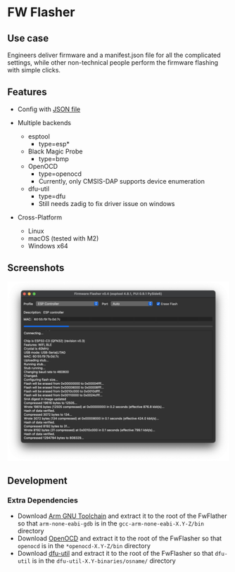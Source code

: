# FW Flasher

## Use case
Engineers deliver firmware and a manifest.json file for all the complicated settings, while other non-technical people perform the firmware flashing with simple clicks.

## Features
* Config with [JSON file](https://github.com/buganini/Fw-Flasher/blob/main/manifest.json)

* Multiple backends
    * esptool
        * type=esp*
    * Black Magic Probe
        * type=bmp
    * OpenOCD
        * type=openocd
        * Currently, only CMSIS-DAP supports device enumeration
    * dfu-util
        * type=dfu
        * Still needs zadig to fix driver issue on windows

* Cross-Platform
    * Linux
    * macOS (tested with M2)
    * Windows x64

## Screenshots
![Flashing](screenshots/flashing.png)

## Development

### Extra Dependencies
* Download [Arm GNU Toolchain](https://developer.arm.com/downloads/-/gnu-rm) and extract it to the root of the FwFlather so that `arm-none-eabi-gdb` is in the `gcc-arm-none-eabi-X.Y-Z/bin` directory
* Download [OpenOCD](https://github.com/xpack-dev-tools/openocd-xpack/releases) and extract it to the root of the FwFlasher so that `openocd` is in the `*openocd-X.Y-Z/bin` directory
* Download [dfu-util](https://dfu-util.sourceforge.net/releases/) and extract it to the root of the FwFlasher so that `dfu-util` is in the `dfu-util-X.Y-binaries/osname/` directory
